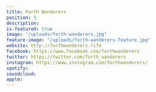 ```yaml
---
title: Forth Wanderers
position: 5
description: 
is-featured: true
image: "/uploads/forth-wanderers.jpg"
feature-image: "/uploads/forth-wanderers-feature.jpg"
website: http://forthwanderers.life
facebook: https://www.facebook.com/forthwanderers
twitter: https://twitter.com/forth_wanderers
instagram: https://www.instagram.com/forthwanderers/
spotify: 
soundcloud: 
apple: 
---
```



